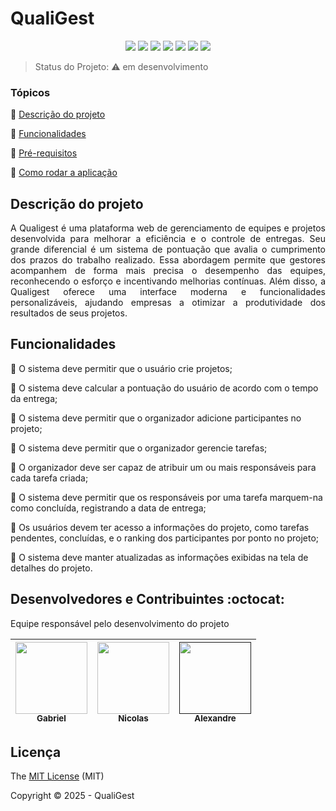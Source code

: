 <h1>QualiGest</h1>

<p align="center">
  <img src="https://img.shields.io/badge/PHP-777BB4?style=for-the-badge&logo=php&logoColor=white"/>
  <img src="https://img.shields.io/badge/MySQL-005C84?style=for-the-badge&logo=mysql&logoColor=white"/>
  <img src="https://img.shields.io/badge/Vue.js-35495E?style=for-the-badge&logo=vuedotjs&logoColor=4FC08D"/>
  <img src="https://img.shields.io/badge/VSCode-0078D4?style=for-the-badge&logo=visual%20studio%20code&logoColor=white"/>
  <img src="https://img.shields.io/badge/HTML5-E34F26?style=for-the-badge&logo=html5&logoColor=white"/>
  <img src="https://img.shields.io/badge/CSS3-1572B6?style=for-the-badge&logo=css3&logoColor=white"/>
  <img src="https://img.shields.io/badge/Bootstrap-563D7C?style=for-the-badge&logo=bootstrap&logoColor=white"/>
</p>

> Status do Projeto: :warning: em desenvolvimento

### Tópicos 

:small_blue_diamond: [Descrição do projeto](#descrição-do-projeto)

:small_blue_diamond: [Funcionalidades](#funcionalidades)

:small_blue_diamond: [Pré-requisitos](#pré-requisitos-books)

:small_blue_diamond: [Como rodar a aplicação](#como-rodar-a-aplicação-arrow_forward)

## Descrição do projeto 

<p align="justify">
    A Qualigest é uma plataforma web de gerenciamento de equipes e projetos desenvolvida para melhorar a eficiência e o controle de entregas. Seu grande diferencial é um sistema de pontuação que avalia o cumprimento dos prazos do trabalho realizado. Essa abordagem permite que gestores acompanhem de forma mais precisa o desempenho das equipes, reconhecendo o esforço e incentivando melhorias contínuas. Além disso, a Qualigest oferece uma interface moderna e funcionalidades personalizáveis, ajudando empresas a otimizar a produtividade dos resultados de seus projetos.
</p>

## Funcionalidades

🚧 O sistema deve permitir que o usuário crie projetos;

🚧 O sistema deve calcular a pontuação do usuário de acordo com o tempo da entrega;
  
🚧 O sistema deve permitir que o organizador adicione participantes no projeto;

🚧 O sistema deve permitir que o organizador gerencie tarefas;

🚧 O organizador deve ser capaz de atribuir um ou mais responsáveis para cada tarefa criada;

🚧 O sistema deve permitir que os responsáveis por uma tarefa marquem-na como concluída, registrando a data de entrega;

🚧 Os usuários devem ter acesso a informações do projeto, como tarefas pendentes, concluídas, e o ranking dos participantes por ponto no projeto;

🚧 O sistema deve manter atualizadas as informações exibidas na tela de detalhes do projeto.



<!-- <span style="color: red;">Liste todas as linguagens, dependencias e libs que o usuário deve ter instalado na máquina antes de rodar a aplicação</span> -->

<!-- ## Como rodar a aplicação :arrow_forward:
Ainda não pronto

No terminal, clone o projeto: 

```
Ainda não pronto
```

### Configuração do banco de dados

Ainda não pronto -->


<!-- ### Como usar a aplicação

Ainda não pronto

|name|email|password|token|
| -------- |-------- |-------- |-------- |
|Lais Lima|laislima98@hotmail.com|lais123|true| -->

<!-- ## Como rodar os testes

Coloque um passo a passo para executar os testes

```
ainda não pronto
``` -->

## Desenvolvedores e Contribuintes :octocat:

Equipe responsável pelo desenvolvimento do projeto

| [<img src="./img/gabriel.jfif" width=115><br><sub>Gabriel</sub>](https://github.com/B41el) |  [<img src="./img/nicolas.jfif" width=115><br><sub>Nicolas</sub>](https://github.com/Nicolas-FelSi) |  [<img src="" width=115><br><sub>Alexandre</sub>]()  |
| :---: | :---: | :---: |

## Licença 

The [MIT License]() (MIT)

Copyright :copyright: 2025 - QualiGest
